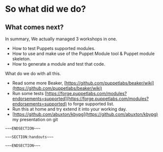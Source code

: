 <!SLIDE>
# So what did we do? #
## What comes next? ##

In summary, We actually managed 3 workshops in one. 

* How to test Puppets supported modules.
* How to use and make use of the Puppet Module tool & Puppet module skeleton.
* How to generate a module and test that code.

What do we do with all this. 

* Read some more Beaker, [https://github.com/puppetlabs/beaker/wiki](https://github.com/puppetlabs/beaker/wiki)
* Run  some tests [https://forge.puppetlabs.com/modules?endorsements=supported](https://forge.puppetlabs.com/modules?endorsements=supported) to forge supported list.
* Run this at home and try extend it into your working day.
* [https://github.com/abuxton/kbypg](https://github.com/abuxton/kbypg) my presentation on git 



~~~SECTION:notes~~~
~~~ENDSECTION~~~

~~~SECTION:handouts~~~

~~~ENDSECTION~~~

